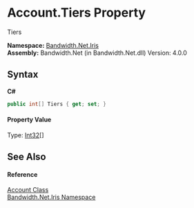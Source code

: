 ﻿# Account.Tiers Property 
 

Tiers

**Namespace:**&nbsp;<a href ="N_Bandwidth_Net_Iris.md">Bandwidth.Net.Iris</a><br />**Assembly:**&nbsp;Bandwidth.Net (in Bandwidth.Net.dll) Version: 4.0.0

## Syntax

**C#**<br />
``` C#
public int[] Tiers { get; set; }
```


#### Property Value
Type: <a href="http://msdn2.microsoft.com/en-us/library/td2s409d" target="_blank">Int32</a>[]

## See Also


#### Reference
<a href ="T_Bandwidth_Net_Iris_Account.md">Account Class</a><br /><a href ="N_Bandwidth_Net_Iris.md">Bandwidth.Net.Iris Namespace</a><br />